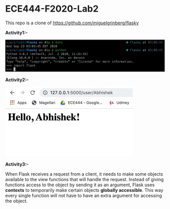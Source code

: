 # ECE444-F2020-Lab2

This repo is a clone of https://github.com/miguelgrinberg/flasky

**Activity1:-**

![Screenshot1](Screenshot1.jpeg)


**Activity2:-**

![Screenshot2](Screenshot2.jpeg)


**Activity3:-**

When Flask receives a request from a client, it needs to make some objects available to the view functions that will handle the request. 
Instead of giving functions access to the object by sending it as an argument, Flask uses **contexts** to temporarily make certain objects **globally accessible**. 
This way every single function will not have to have an extra argument for accessing the object.
